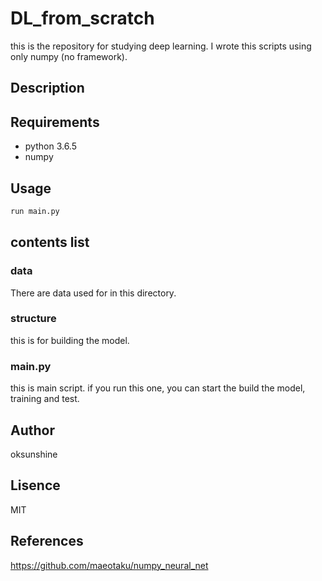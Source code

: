 # DL_from_scratch

this is the repository for studying deep learning. I wrote this scripts using only numpy (no framework).

## Description

## Requirements
- python 3.6.5
- numpy

## Usage
```python
run main.py
```
## contents list
### data
There are data used for in this directory.

### structure
this is for building the model.

### main.py
this is main script. if you run this one, you can start the build the model, training and test. 

## Author
oksunshine

## Lisence
MIT

## References
https://github.com/maeotaku/numpy_neural_net

